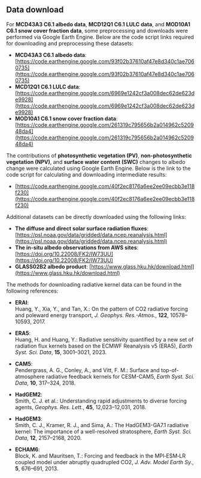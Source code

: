 ## Data download

For **MCD43A3 C6.1 albedo data**, **MCD12Q1 C6.1 LULC data**, and **MOD10A1 C6.1 snow cover fraction data**, some preprocessing and downloads were performed via Google Earth Engine. Below are the code script links required for downloading and preprocessing these datasets:

- **MCD43A3 C6.1 albedo data**: [https://code.earthengine.google.com/93f02b37610af47e8d340c1ae7060735](https://code.earthengine.google.com/93f02b37610af47e8d340c1ae7060735)  
- **MCD12Q1 C6.1 LULC data**: [https://code.earthengine.google.com/6969e1242cf3a008dec62de623de9928](https://code.earthengine.google.com/6969e1242cf3a008dec62de623de9928)  
- **MOD10A1 C6.1 snow cover fraction data**: [https://code.earthengine.google.com/261319c795656b2a014962c520948da4](https://code.earthengine.google.com/261319c795656b2a014962c520948da4)  


The contributions of **photosynthetic vegetation (PV)**, **non-photosynthetic vegetation (NPV)**, and **surface water content (SWC)** changes to albedo change were calculated using Google Earth Engine. Below is the link to the code script for calculating and downloading intermediate results:  
- [https://code.earthengine.google.com/40f2ec8176a6ee2ee09ecbb3e118f230](https://code.earthengine.google.com/40f2ec8176a6ee2ee09ecbb3e118f230)  

Additional datasets can be directly downloaded using the following links:  
- **The diffuse and direct solar surface radiation fluxes**: [https://psl.noaa.gov/data/gridded/data.ncep.reanalysis.html](https://psl.noaa.gov/data/gridded/data.ncep.reanalysis.html)  
- **The in-situ albedo observations from AWS sites**: [https://doi.org/10.22008/FK2/IW73UU](https://doi.org/10.22008/FK2/IW73UU)  
- **GLASS02B2 albedo product**: [https://www.glass.hku.hk/download.html](https://www.glass.hku.hk/download.html)  

The methods for downloading radiative kernel data can be found in the following references:  

- **ERAI**:  
  Huang, Y., Xia, Y., and Tan, X.: On the pattern of CO2 radiative forcing and poleward energy transport, *J. Geophys. Res.-Atmos.*, **122**, 10578–10593, 2017.  

- **ERA5**:  
  Huang, H. and Huang, Y.: Radiative sensitivity quantified by a new set of radiation flux kernels based on the ECMWF Reanalysis v5 (ERA5), *Earth Syst. Sci. Data*, **15**, 3001–3021, 2023.  

- **CAM5**:  
  Pendergrass, A. G., Conley, A., and Vitt, F. M.: Surface and top-of-atmosphere radiative feedback kernels for CESM-CAM5, *Earth Syst. Sci. Data*, **10**, 317–324, 2018.  

- **HadGEM2**:  
  Smith, C. J. et al.: Understanding rapid adjustments to diverse forcing agents, *Geophys. Res. Lett.*, **45**, 12,023–12,031, 2018.  

- **HadGEM3**:  
  Smith, C. J., Kramer, R. J., and Sima, A.: The HadGEM3-GA7.1 radiative kernel: The importance of a well-resolved stratosphere, *Earth Syst. Sci. Data*, **12**, 2157–2168, 2020.  

- **ECHAM6**:  
  Block, K. and Mauritsen, T.: Forcing and feedback in the MPI‐ESM‐LR coupled model under abruptly quadrupled CO2, *J. Adv. Model Earth Sy.*, **5**, 676–691, 2013.  
```

